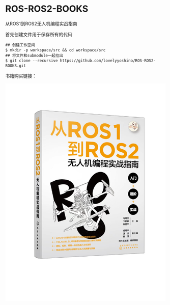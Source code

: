 # ROS-ROS2-BOOKS
从ROS1到ROS2无人机编程实战指南

首先创建文件用于保存所有的代码

```
## 创建工作空间
$ mkdir -p workspace/src && cd workspace/src
## 将文件和submodule一起拉出
$ git clone --recursive https://github.com/lovelyyoshino/ROS-ROS2-BOOKS.git
```

书籍购买链接：

![](https://github.com/lovelyyoshino/ROS-ROS2-BOOKS/blob/main/pic/%E5%BE%AE%E4%BF%A1%E5%9B%BE%E7%89%87_20230411215859.jpg)
